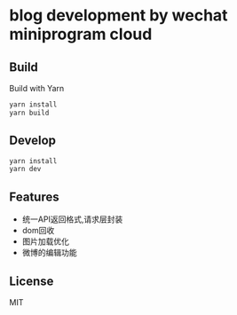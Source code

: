 # blog development by wechat miniprogram cloud

## Build

Build with Yarn

```bash
yarn install
yarn build
```

## Develop

```bash
yarn install
yarn dev
```

## Features

- 统一API返回格式,请求层封装
- dom回收
- 图片加载优化
- 微博的编辑功能

## License
MIT
